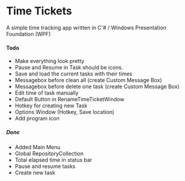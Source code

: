 ﻿# Time Tickets
A simple time tracking app written in C'# / Windows Presentation Foundation (WPF)

#### Todo
* Make everything look pretty
* Pause and Resume in Task should be icons.
* Save and load the current tasks with their times
* Messagebox before clean all (create Custom Message Box)
* Messagebox before delete one task (create Custom Message Box)
* Edit time of task manually
* Default Button in RenameTimeTicketWindow
* Hotkey for creating new Task
* Options Window (Hotkey, Save location)
* Add program icon

##### Done
* Added Main Menu
* Global RepositoryCollection
* Total elapsed time in status bar
* Pause and resume tasks
* Create new task